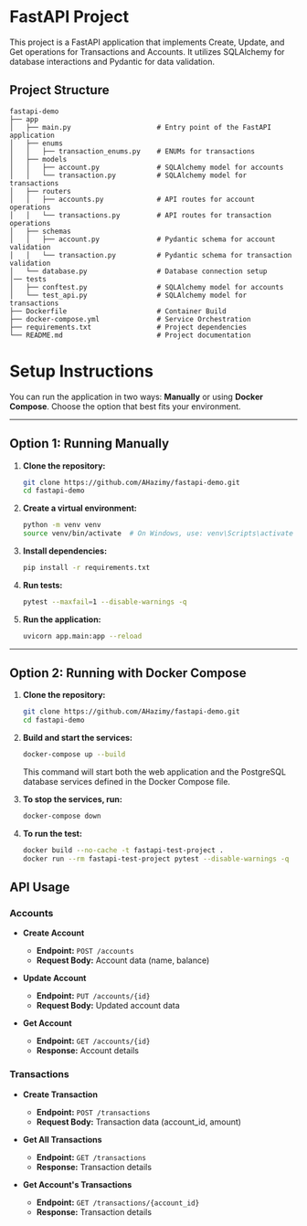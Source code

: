 # FastAPI Project

This project is a FastAPI application that implements Create, Update, and Get operations for Transactions and Accounts. It utilizes SQLAlchemy for database interactions and Pydantic for data validation.

## Project Structure

```
fastapi-demo
├── app
│   ├── main.py                     # Entry point of the FastAPI application
│   ├── enums
│   │   ├── transaction_enums.py    # ENUMs for transactions
│   ├── models
│   │   ├── account.py              # SQLAlchemy model for accounts
│   │   └── transaction.py          # SQLAlchemy model for transactions
│   ├── routers     
│   │   ├── accounts.py             # API routes for account operations
│   │   └── transactions.py         # API routes for transaction operations
│   ├── schemas     
│   │   ├── account.py              # Pydantic schema for account validation
│   │   └── transaction.py          # Pydantic schema for transaction validation
│   └── database.py                 # Database connection setup
│── tests     
│   ├── conftest.py                 # SQLAlchemy model for accounts
│   └── test_api.py                 # SQLAlchemy model for transactions
├── Dockerfile                      # Container Build
├── docker-compose.yml              # Service Orchestration
├── requirements.txt                # Project dependencies
└── README.md                       # Project documentation
```

# Setup Instructions

You can run the application in two ways: **Manually** or using **Docker Compose**. Choose the option that best fits your environment.

---

## Option 1: Running Manually

1. **Clone the repository:**
   ```bash
   git clone https://github.com/AHazimy/fastapi-demo.git
   cd fastapi-demo
   ```

2. **Create a virtual environment:**
   ```bash
   python -m venv venv
   source venv/bin/activate  # On Windows, use: venv\Scripts\activate
   ```

3. **Install dependencies:**
   ```bash
   pip install -r requirements.txt
   ```

4. **Run tests:**
   ```bash
   pytest --maxfail=1 --disable-warnings -q
   ```

5. **Run the application:**
   ```bash
   uvicorn app.main:app --reload
   ```

---

## Option 2: Running with Docker Compose

1. **Clone the repository:**
   ```bash
   git clone https://github.com/AHazimy/fastapi-demo.git
   cd fastapi-demo
   ```

2. **Build and start the services:**
   ```bash
   docker-compose up --build
   ```

   This command will start both the web application and the PostgreSQL database services defined in the Docker Compose file.

3. **To stop the services, run:**
   ```bash
   docker-compose down
   ```
  
4. **To run the test:**
   ```bash
   docker build --no-cache -t fastapi-test-project .
   docker run --rm fastapi-test-project pytest --disable-warnings -q
   ```

## API Usage

### Accounts

- **Create Account**
  - **Endpoint:** `POST /accounts`
  - **Request Body:** Account data (name, balance)
  
- **Update Account**
  - **Endpoint:** `PUT /accounts/{id}`
  - **Request Body:** Updated account data

- **Get Account**
  - **Endpoint:** `GET /accounts/{id}`
  - **Response:** Account details

### Transactions

- **Create Transaction**
  - **Endpoint:** `POST /transactions`
  - **Request Body:** Transaction data (account_id, amount)

- **Get All Transactions**
  - **Endpoint:** `GET /transactions`
  - **Response:** Transaction details
  
- **Get Account's Transactions**
  - **Endpoint:** `GET /transactions/{account_id}`
  - **Response:** Transaction details



